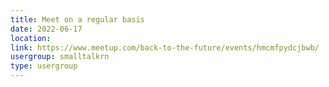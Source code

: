 ```yaml
---
title: Meet on a regular basis
date: 2022-06-17
location: 
link: https://www.meetup.com/back-to-the-future/events/hmcmfpydcjbwb/
usergroup: smalltalkrn
type: usergroup
---
```

